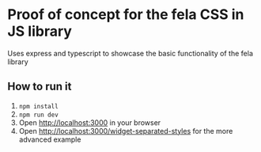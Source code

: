 # Proof of concept for the fela CSS in JS library
Uses express and typescript to showcase the basic functionality of the fela library
## How to run it
1. `npm install`
2. `npm run dev`
3. Open <http://localhost:3000> in your browser
4. Open <http://localhost:3000/widget-separated-styles> for the more advanced example